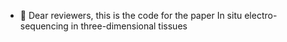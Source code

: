 - 👋 Dear reviewers, this is the code for the paper In situ electro-sequencing in three-dimensional tissues

